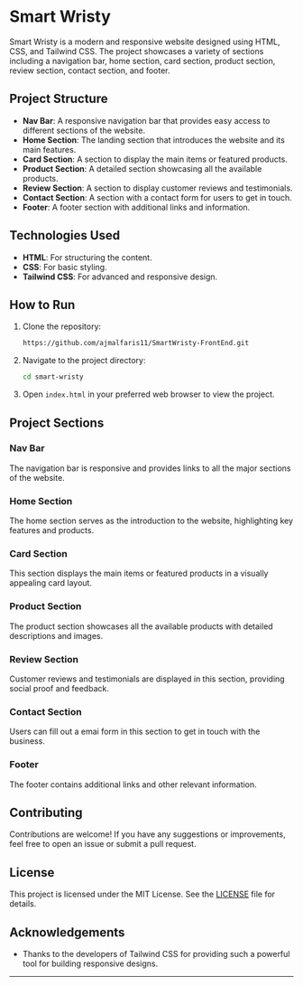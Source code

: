 # Smart Wristy

Smart Wristy is a modern and responsive website designed using HTML, CSS, and Tailwind CSS. The project showcases a variety of sections including a navigation bar, home section, card section, product section, review section, contact section, and footer.

## Project Structure

- **Nav Bar**: A responsive navigation bar that provides easy access to different sections of the website.
- **Home Section**: The landing section that introduces the website and its main features.
- **Card Section**: A section to display the main items or featured products.
- **Product Section**: A detailed section showcasing all the available products.
- **Review Section**: A section to display customer reviews and testimonials.
- **Contact Section**: A section with a contact form for users to get in touch.
- **Footer**: A footer section with additional links and information.

## Technologies Used

- **HTML**: For structuring the content.
- **CSS**: For basic styling.
- **Tailwind CSS**: For advanced and responsive design.

## How to Run

1. Clone the repository:
    ```bash
    https://github.com/ajmalfaris11/SmartWristy-FrontEnd.git
    ```

2. Navigate to the project directory:
    ```bash
    cd smart-wristy
    ```

3. Open `index.html` in your preferred web browser to view the project.

## Project Sections

### Nav Bar
The navigation bar is responsive and provides links to all the major sections of the website.

### Home Section
The home section serves as the introduction to the website, highlighting key features and products.

### Card Section
This section displays the main items or featured products in a visually appealing card layout.

### Product Section
The product section showcases all the available products with detailed descriptions and images.

### Review Section
Customer reviews and testimonials are displayed in this section, providing social proof and feedback.

### Contact Section
Users can fill out a emai form in this section to get in touch with the business.

### Footer
The footer contains additional links and other relevant information.

## Contributing

Contributions are welcome! If you have any suggestions or improvements, feel free to open an issue or submit a pull request.

## License

This project is licensed under the MIT License. See the [LICENSE](LICENSE) file for details.

## Acknowledgements

- Thanks to the developers of Tailwind CSS for providing such a powerful tool for building responsive designs.

---

